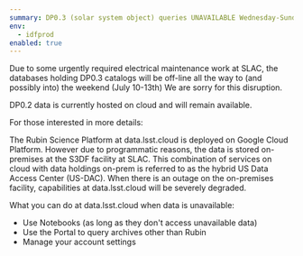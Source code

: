```yaml
---
summary: DP0.3 (solar system object) queries UNAVAILABLE Wednesday-Sunday
env:
  - idfprod
enabled: true
---
```


Due to some urgently required electrical maintenance work at SLAC, the databases holding DP0.3 catalogs will be off-line all the way to (and possibly into) the weekend (July 10-13th)
We are sorry for this disruption.

DP0.2 data is currently hosted on cloud and will remain available.

For those interested in more details:

The Rubin Science Platform at data.lsst.cloud is deployed on Google Cloud Platform.
However due to programmatic reasons, the data is stored on-premises at the S3DF facility at SLAC.
This combination of services on cloud with data holdings on-prem is referred to as the hybrid US Data Access Center (US-DAC).
When there is an outage on the on-premises facility, capabilities at data.lsst.cloud will be severely degraded.

What you can do at data.lsst.cloud when data is unavailable:

* Use Notebooks (as long as they don't access unavailable data)
* Use the Portal to query archives other than Rubin
* Manage your account settings
